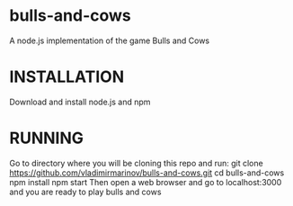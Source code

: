 bulls-and-cows
==============

A node.js implementation of the game Bulls and Cows

INSTALLATION
=============
Download  and install node.js and npm

RUNNING
=============
Go to directory where you will be cloning this repo and run:
git clone https://github.com/vladimirmarinov/bulls-and-cows.git
cd bulls-and-cows
npm install
npm start
Then open a web browser and go to localhost:3000 and you are ready to play bulls and cows
